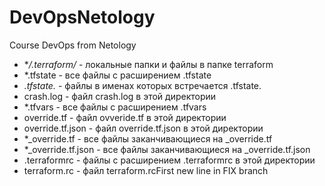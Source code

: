 # DevOpsNetology
Course DevOps from Netology

- **/.terraform/* - локальные папки и файлы в папке terraform
- *.tfstate - все файлы с расширением .tfstate
- *.tfstate.* - файлы в именах которых встречается .tfstate.
- crash.log - файл crash.log в этой директории
- *.tfvars - все файлы с расширением .tfvars
- override.tf - файл ovveride.tf в этой директории
- override.tf.json - файл override.tf.json в этой директории
- *_override.tf - все файлы заканчивающиеся на _override.tf
- *_override.tf.json - все файлы заканчивающиеся на _override.tf.json
- .terraformrc - файлы с расширением .terraformrc в этой директории
- terraform.rc - файл terraform.rcFirst new line in FIX branch
